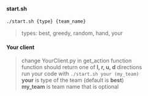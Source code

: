 #### start.sh
```bash
./start.sh {type} {team_name}
```
> types: best, greedy, random, hand, your

#### Your client
> change YourClient.py in get_action function \
function should return one of **l, r, u, d** directions \
run your code with `./start.sh your (my_team)` \
**your** is type of the team (default is **best**) \
**my_team** is team name that is optional


